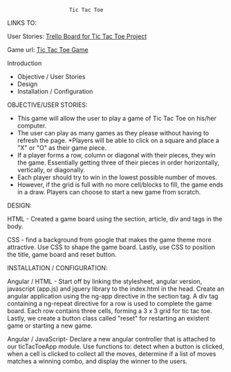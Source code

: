                         Tic Tac Toe

LINKS TO:

User Stories:
[Trello Board for Tic Tac Toe Project](https://trello.com/b/gu5jngTs/tic-tac-toe)

Game url:
[Tic Tac Toe Game](http://angular-tictactoe.bitballoon.com/)

Introduction

 * Objective / User Stories
 * Design
 * Installation / Configuration

OBJECTIVE/USER STORIES:

* This game will allow the user to play a game of Tic Tac Toe on his/her
computer.
* The user can play as many games as they please without having to
refresh the page.
*Players will be able to click on a square and place a "X" or "O" as their
game piece.
* If a player forms a row, column or diagonal with
their pieces, they win the game. Essentially getting three of their pieces
in order horizontally, vertically, or diagonally.
* Each player should try to win in the lowest possible number of moves.
* However, if the grid is full with no more cell/blocks to fill, the game ends
in a draw. Players can choose to start a new game from scratch.


DESIGN:


HTML - Created a game board using the section, article, div and tags in the body.

CSS - find a background from google that makes the game theme more attractive.
Use CSS to shape the game board. Lastly, use CSS to position the title, game
board and reset button.


INSTALLATION / CONFIGURATION:


Angular / HTML -  Start off by linking the stylesheet, angular version, javascript (app.js) and jquery library to the index.html in the head. Create an angular application using the ng-app directive in the section tag. A div tag containing a ng-repeat directive for a row is used to complete the game board. Each row contains three cells, forming a 3 x 3 grid for tic tac toe. Lastly, we create a button class called "reset" for restarting an existent game or starting a new game.

Angular / JavaScript- Declare a new angular controller that is attached to our ticTacToeApp module. Use functions to: detect when a button is clicked, when a
cell is clicked to collect all the moves, determine if a list of moves matches
a winning combo, and display the winner to the users.
